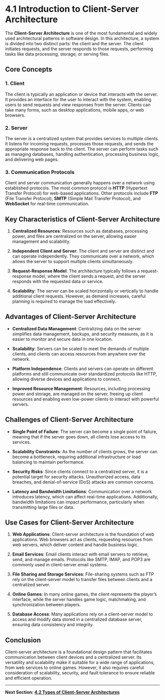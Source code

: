
# 4.1 Introduction to Client-Server Architecture

The **Client-Server Architecture** is one of the most fundamental and widely used architectural patterns in software design. In this architecture, a system is divided into two distinct parts: the client and the server. The client initiates requests, and the server responds to those requests, performing tasks like data processing, storage, or serving files.

## Core Concepts

### 1. Client
The client is typically an application or device that interacts with the server. It provides an interface for the user to interact with the system, enabling users to send requests and view responses from the server. Clients can take many forms, such as desktop applications, mobile apps, or web browsers.

### 2. Server
The server is a centralized system that provides services to multiple clients. It listens for incoming requests, processes those requests, and sends the appropriate response back to the client. The server can perform tasks such as managing databases, handling authentication, processing business logic, and delivering web pages.

### 3. Communication Protocols
Client and server communication generally happens over a network using established protocols. The most common protocol is **HTTP** (Hypertext Transfer Protocol) for web-based applications. Other protocols include **FTP** (File Transfer Protocol), **SMTP** (Simple Mail Transfer Protocol), and **WebSocket** for real-time communication.

## Key Characteristics of Client-Server Architecture

1. **Centralized Resources**: Resources such as databases, processing power, and files are centralized on the server, allowing easier management and scalability.

2. **Independent Client and Server**: The client and server are distinct and can operate independently. They communicate over a network, which allows the server to support multiple clients simultaneously.

3. **Request-Response Model**: The architecture typically follows a request-response model, where the client sends a request, and the server responds with the requested data or service.

4. **Scalability**: The server can be scaled horizontally or vertically to handle additional client requests. However, as demand increases, careful planning is required to manage the load effectively.

## Advantages of Client-Server Architecture

- **Centralized Data Management**: Centralizing data on the server simplifies data management, backups, and security measures, as it is easier to monitor and secure data in one location.

- **Scalability**: Servers can be scaled to meet the demands of multiple clients, and clients can access resources from anywhere over the network.

- **Platform Independence**: Clients and servers can operate on different platforms and still communicate over standardized protocols like HTTP, allowing diverse devices and applications to connect.

- **Improved Resource Management**: Resources, including processing power and storage, are managed on the server, freeing up client resources and enabling even low-power clients to interact with powerful servers.

## Challenges of Client-Server Architecture

- **Single Point of Failure**: The server can become a single point of failure, meaning that if the server goes down, all clients lose access to its services.

- **Scalability Constraints**: As the number of clients grows, the server can become a bottleneck, requiring additional infrastructure or load balancing to maintain performance.

- **Security Risks**: Since clients connect to a centralized server, it is a potential target for security attacks. Unauthorized access, data breaches, and denial-of-service (DoS) attacks are common concerns.

- **Latency and Bandwidth Limitations**: Communication over a network introduces latency, which can affect real-time applications. Additionally, bandwidth limitations can impact performance, particularly when transmitting large files or data.

## Use Cases for Client-Server Architecture

1. **Web Applications**: Client-server architecture is the foundation of web applications. Web browsers act as clients, requesting resources from web servers, which deliver content and handle business logic.

2. **Email Services**: Email clients interact with email servers to retrieve, send, and manage emails. Protocols like SMTP, IMAP, and POP3 are commonly used in client-server email systems.

3. **File Sharing and Storage Services**: File-sharing systems such as FTP rely on the client-server model to transfer files between clients and a centralized server.

4. **Online Games**: In many online games, the client represents the player’s interface, while the server handles game logic, matchmaking, and synchronization between players.

5. **Database Access**: Many applications rely on a client-server model to access and modify data stored in a centralized database server, ensuring data consistency and integrity.

## Conclusion

Client-server architecture is a foundational design pattern that facilitates communication between client devices and a centralized server. Its versatility and scalability make it suitable for a wide range of applications, from web services to online games. However, it also requires careful consideration of scalability, security, and fault tolerance to ensure reliable and efficient operation.

---

**Next Section: [4.2 Types of Client-Server Architectures](4.2_types_of_client_server_architectures.md)**